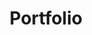 ---
title: "Portfolio"
permalink: /portfolio/
layout: collection
header:
  overlay_image: /assets/images/portfolio/portfolio.png
  overlay_filter: 0.7
collection: portfolio
excerpt: Some Of Our Work
entries_layout: grid
sitemap: true
---